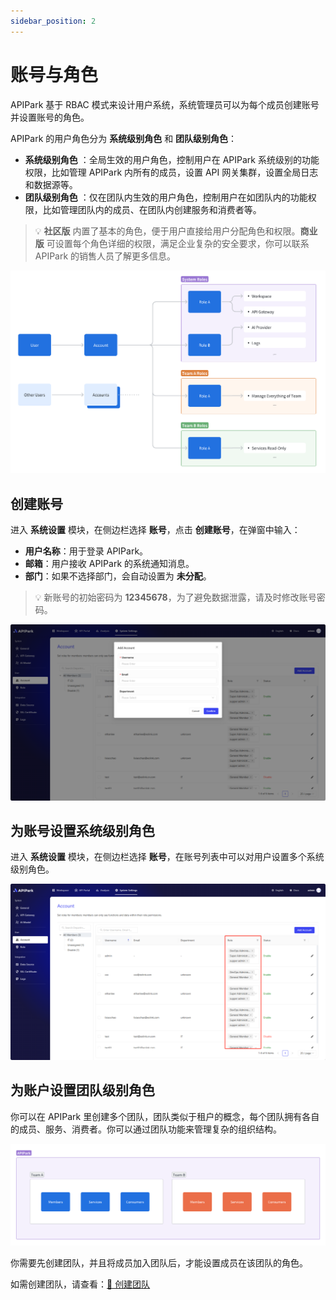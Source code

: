 ```yaml
---
sidebar_position: 2
---
```


# 账号与角色

APIPark 基于 RBAC 模式来设计用户系统，系统管理员可以为每个成员创建账号并设置账号的角色。

APIPark 的用户角色分为 **系统级别角色** 和 **团队级别角色**：

- **系统级别角色** ：全局生效的用户角色，控制用户在 APIPark 系统级别的功能权限，比如管理 APIPark 内所有的成员，设置 API 网关集群，设置全局日志和数据源等。
- **团队级别角色** ：仅在团队内生效的用户角色，控制用户在如团队内的功能权限，比如管理团队内的成员、在团队内创建服务和消费者等。

> 💡 **社区版** 内置了基本的角色，便于用户直接给用户分配角色和权限。**商业版** 可设置每个角色详细的权限，满足企业复杂的安全要求，你可以联系 APIPark 的销售人员了解更多信息。

![](images/2024-10-29-00-47-08.png)


## 创建账号

进入 **系统设置** 模块，在侧边栏选择 **账号**，点击 **创建账号**，在弹窗中输入：

- **用户名称**：用于登录 APIPark。
- **邮箱**：用户接收 APIPark 的系统通知消息。
- **部门**：如果不选择部门，会自动设置为 **未分配**。

> 💡 新账号的初始密码为 **12345678**，为了避免数据泄露，请及时修改账号密码。

![](images/2024-10-29-01-13-39.png)

## 为账号设置系统级别角色

进入 **系统设置** 模块，在侧边栏选择 **账号**，在账号列表中可以对用户设置多个系统级别角色。

![](images/2024-10-29-01-13-27.png)


## 为账户设置团队级别角色

你可以在 APIPark 里创建多个团队，团队类似于租户的概念，每个团队拥有各自的成员、服务、消费者。你可以通过团队功能来管理复杂的组织结构。

![](images/2024-10-29-01-17-44.png)

你需要先创建团队，并且将成员加入团队后，才能设置成员在该团队的角色。

如需创建团队，请查看：[🔗 创建团队](../teams.md)